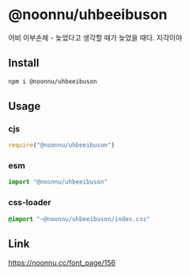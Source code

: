 # @noonnu/uhbeeibuson
어비 이부손체 - 늦었다고 생각할 때가 늦었을 때다. 지각이야

## Install
```sh
npm i @noonnu/uhbeeibuson
```
## Usage
### cjs
```js
require("@noonnu/uhbeeibuson")
```
### esm
```js
import "@noonnu/uhbeeibuson"
```
### css-loader
```css
@import "~@noonnu/uhbeeibuson/index.css"
```

## Link
https://noonnu.cc/font_page/156